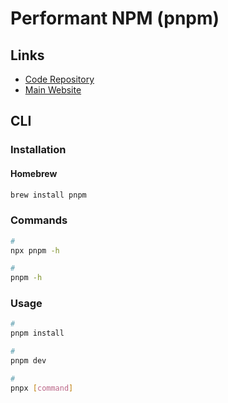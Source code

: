 # Performant NPM (pnpm)

<!--
https://www.youtube.com/watch?v=uJqqddyzN3s
-->

## Links

- [Code Repository](https://github.com/pnpm/pnpm)
- [Main Website](https://pnpm.io/)

## CLI

### Installation

#### Homebrew

```sh
brew install pnpm
```

### Commands

```sh
#
npx pnpm -h

#
pnpm -h
```

### Usage

```sh
#
pnpm install

#
pnpm dev

#
pnpx [command]
```
